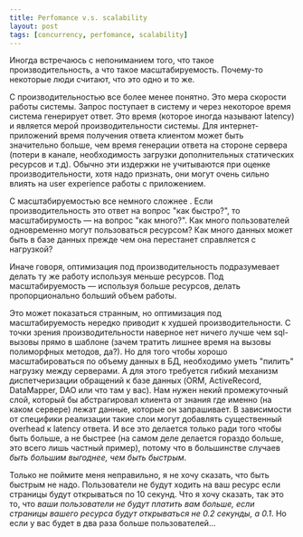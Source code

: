 ```yaml
---
title: Perfomance v.s. scalability
layout: post
tags: [concurrency, perfomance, scalability]
---
```

Иногда встречаюсь c непониманием того, что такое производительность, а что такое масштабируемость. Почему-то некоторые люди считают, что это одно и то же.

С производительностью все более менее понятно. Это мера скорости работы системы. Запрос поступает в систему и через некоторое время система генерирует ответ. Это время (которое иногда называют latency) и является мерой производительности системы. Для интернет-приложений время получения ответа клиентом может быть значительно больше, чем время генерации ответа на стороне сервера (потери в канале, необходимость загрузки дополнительных статических ресурсов и т.д). Обычно эти издержки не учитываются при оценке производительности, хотя надо признать, они могут очень сильно влиять на user experience работы с приложением.

С масштабируемостью все немного сложнее . Если производительность это ответ на вопрос "как быстро?", то масштабирумость — на вопрос "как много?". Как много пользователей одновременно могут пользоваться ресурсом? Как много данных может быть в базе данных прежде чем она перестанет справляется с нагрузкой?

Иначе говоря, оптимизация под производительность подразумевает делать ту же работу используя меньше ресурсов. Под масштабируемость — используя больше ресурсов, делать пропорционально больший объем работы.

Это может показаться странным, но оптимизация под масштабируемость нередко приводит к худшей производительности. С точки зрения производительности наверное нет ничего лучше чем sql-вызовы прямо в шаблоне (зачем тратить лишнее время на вызовы полиморфных методов, да?). Но для того чтобы хорошо масштабироваться по объему данных в БД, необходимо уметь "пилить" нагрузку между серверами. А для этого требуется гибкий механизм диспетчеризации обращений к базе данных (ORM, ActiveRecord, DataMapper, DAO или что там у вас). Нам нужен некий промежуточный слой, который бы абстрагировал клиента от знания где именно (на каком сервере) лежат данные, которые он запрашивает. В зависимости от специфики реализации такие слои могут добавлять существенный overhead к latency ответа. И все это делается только ради того чтобы быть больше, а не быстрее (на самом деле делается гораздо больше, это всего лишь частный пример), потому что в большинстве случаев *быть большим выгоднее, чем быть быстрым*.

Только не поймите меня неправильно, я не хочу сказать, что быть быстрым не надо. Пользователи не будут ходить на ваш ресурс если страницы будут открываться по 10 секунд. Что я хочу сказать, так это то, что *ваши пользователи не будут платить вам больше, если страницы вашего ресурса будут открываться не 0.2 секунды, а 0.1*. Но если у вас будет в два раза больше пользователей...